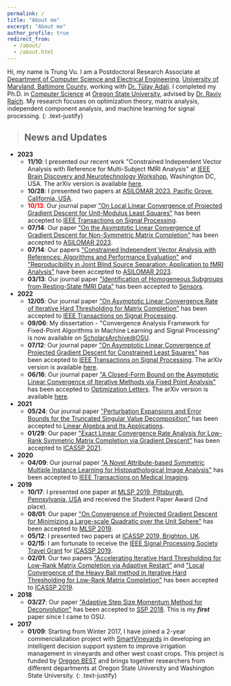```yaml
---
permalink: /
title: "About me"
excerpt: "About me"
author_profile: true
redirect_from: 
  - /about/
  - /about.html
---
```



Hi, my name is Trung Vu. I am a Postdoctoral Research Associate at [Department of Computer Science and Electrical Engineering](https://www.csee.umbc.edu/), [University of Maryland, Baltimore County](https://umbc.edu/), working with [Dr. Tülay Adali](https://redirect.cs.umbc.edu/~adali/). I completed my Ph.D. in [Computer Science](https://eecs.oregonstate.edu/) at [Oregon State University](https://oregonstate.edu/), advised by [Dr. Raviv Raich](https://web.engr.oregonstate.edu/~raich/). My research focuses on optimization theory, matrix analysis, independent component analysis, and machine learning for signal processing. 
{: .text-justify}



> ## News and Updates
* **2023**
	* **11/10**: I presented our recent work "Constrained Independent Vector Analysis with Reference for Multi-Subject fMRI Analysis" at [IEEE Brain Discovery and Neurotechnology Workshop](https://brain.ieee.org/event/ieee-brain-discovery-and-neurotechnology-workshop), Washington DC, USA. The arXiv version is available [here](https://arxiv.org/abs/2311.05049).
	* **10/28**: I presented two papers at [ASILOMAR 2023, Pacific Grove, California, USA](https://asilomarssc.org/).
	* <span style='color: red'>**10/13**:</span> Our journal paper ["On Local Linear Convergence of Projected Gradient Descent for Unit-Modulus Least Squares"](https://ieeexplore.ieee.org/document/10284537) has been accepted to [IEEE Transactions on Signal Processing](https://signalprocessingsociety.org/publications-resources/ieee-transactions-signal-processing).
	* **07/14**: Our paper ["On the Asymptotic Linear Convergence of Gradient Descent for Non-Symmetric Matrix Completion"](https://cmsworkshops.com/Asilomar2023/view_paper.php?PaperNum=1056) has been accepted to [ASILOMAR 2023](https://asilomarssc.org).
	* **07/14**: Our papers ["Constrained Independent Vector Analysis with References: Algorithms and Performance Evaluation"](https://cmsworkshops.com/Asilomar2023/view_paper.php?PaperNum=1176) and ["Reproducibility in Joint Blind Source Separation: Application to fMRI Analysis"](https://cmsworkshops.com/Asilomar2023/view_paper.php?PaperNum=1255) have been accepted to [ASILOMAR 2023](https://asilomarssc.org).
	* **03/13**: Our journal paper ["Identification of Homogeneous Subgroups from Resting-State fMRI Data"](https://www.mdpi.com/1424-8220/23/6/3264) has been accepted to [Sensors](https://www.mdpi.com/journal/sensors).
* **2022**
	* **12/05**: Our journal paper ["On Asymptotic Linear Convergence Rate of Iterative Hard Thresholding for Matrix Completion"](https://ieeexplore.ieee.org/document/9987701) has been accepted to [IEEE Transactions on Signal Processing](https://signalprocessingsociety.org/publications-resources/ieee-transactions-signal-processing).
	* **09/06**: My dissertation - "Convergence Analysis Framework for Fixed-Point Algorithms in Machine Learning and Signal Processing" is now available on [ScholarsArchive@OSU](https://ir.library.oregonstate.edu/concern/graduate_thesis_or_dissertations/dv140236k).
	* **07/12**: Our journal paper ["On Asymptotic Linear Convergence of Projected Gradient Descent for Constrained Least Squares"](https://ieeexplore.ieee.org/document/9833362) has been accepted to [IEEE Transactions on Signal Processing](https://signalprocessingsociety.org/publications-resources/ieee-transactions-signal-processing). The arXiv version is available [here](https://arxiv.org/abs/2206.10832).
	* **06/16**: Our journal paper ["A Closed-Form Bound on the Asymptotic Linear Convergence of Iterative Methods via Fixed Point Analysis"](https://link.springer.com/article/10.1007/s11590-022-01893-7) has been accepted to [Optimization Letters](https://www.springer.com/journal/11590). The arXiv version is available [here](https://arxiv.org/abs/2112.10598).
* **2021**
	* **05/24**: Our journal paper ["Perturbation Expansions and Error Bounds for the Truncated Singular Value Decomposition"](https://www.sciencedirect.com/science/article/pii/S0024379521002366) has been accepted to [Linear Algebra and Its Applications](https://www.journals.elsevier.com/linear-algebra-and-its-applications).
	* **01/29**: Our paper ["Exact Linear Convergence Rate Analysis for Low-Rank Symmetric Matrix Completion via Gradient Descent"](https://ieeexplore.ieee.org/document/9413419) has been accepted to [ICASSP 2021](https://2021.ieeeicassp.org/).
* **2020**
	* **04/09**: Our journal paper ["A Novel Attribute-based Symmetric Multiple Instance Learning for Histopathological Image Analysis"](https://ieeexplore.ieee.org/document/9067062) has been accepted to [IEEE Transactions on Medical Imaging](https://ieeexplore.ieee.org/xpl/RecentIssue.jsp?punumber=42).
* **2019**
	* **10/17**: I presented one paper at [MLSP 2019, Pittsburgh, Pennsylvania, USA](https://www.ieeemlsp.cc) and received the Student Paper Award (2nd place).
	* **08/01**: Our paper ["On Convergence of Projected Gradient Descent for Minimizing a Large-scale Quadratic over the Unit Sphere"](https://ieeexplore.ieee.org/document/8918830) has been accepted to [MLSP 2019](https://www.ieeemlsp.cc).
	* **05/12**: I presented two papers at [ICASSP 2019, Brighton, UK](https://2019.ieeeicassp.org).
	* **02/15**: I am fortunate to receive the [IEEE Signal Processing Society Travel Grant](https://signalprocessingsociety.org/events/sps-travel-grants) for [ICASSP 2019](https://2019.ieeeicassp.org).
	* **02/01**: Our two papers ["Accelerating Iterative Hard Thresholding for Low-Rank Matrix Completion via Adaptive Restart"](https://ieeexplore.ieee.org/document/8683082) and ["Local Convergence of the Heavy Ball method in Iterative Hard Thresholding for Low-Rank Matrix Completion"](https://ieeexplore.ieee.org/document/8682312) has been accepted to [ICASSP 2019](https://2019.ieeeicassp.org).
* **2018**
	* **03/27**: Our paper ["Adaptive Step Size Momentum Method for Deconvolution"](https://ieeexplore.ieee.org/document/8450762) has been accepted to [SSP 2018](https://ssp2018.org/). This is my ***first*** paper since I came to OSU.
* **2017**
	* **01/09**: Starting from Winter 2017, I have joined a 2-year commercialization project with [SmartVineyards](http://smartvineyards.net/) in developing an intelligent decision support system to improve irrigation management in vineyards and other west coast crops. This project is funded by [Oregon BEST](https://oregonbest.org) and brings together researchers from different departments at Oregon State University and Washington State University.
{: .text-justify}
